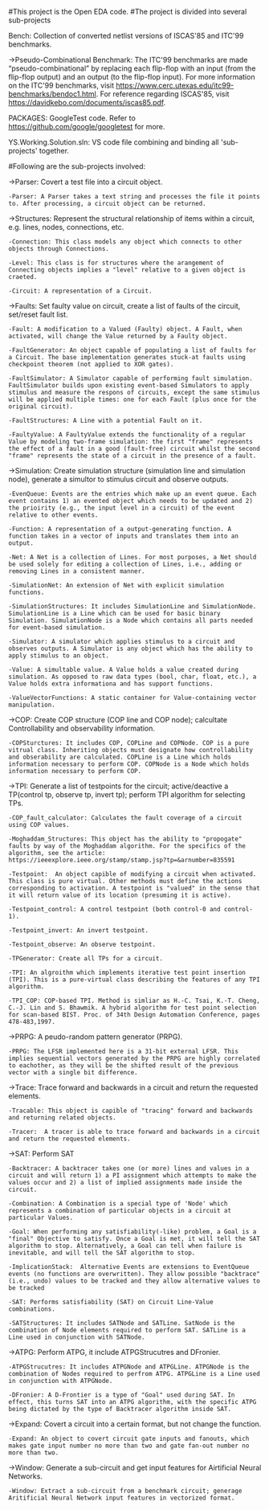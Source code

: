 #This project is the Open EDA code.
#The project is divided into several sub-projects

Bench: Collection of converted netlist versions of ISCAS'85 and ITC'99 benchmarks. 

->Pseudo-Combinational Benchmark: The ITC'99 benchmarks are made “pseudo-combinational” by replacing each flip-flop with an input (from the flip-flop output) and an output (to the flip-flop input). For more information on the ITC'99 benchmarks, visit https://www.cerc.utexas.edu/itc99-benchmarks/bendoc1.html. For reference regarding ISCAS'85, visit https://davidkebo.com/documents/iscas85.pdf.

PACKAGES: GoogleTest code. Refer to https://github.com/google/googletest for more.

YS.Working.Solution.sln: VS code file combining and binding all 'sub-projects' together.

#Following are the sub-projects involved:

->Parser: Covert a test file into a circuit object.
	
	-Parser: A Parser takes a text string and processes the file it points to. After processing, a circuit object can be returned.

->Structures: Represent the structural relationship of items within a circuit, e.g. lines, nodes, connections, etc.
	
	-Connection: This class models any object which connects to other objects through Connections.
	
	-Level: This class is for structures where the arangement of Connecting objects implies a "level" relative to a given object is craeted.
	
	-Circuit: A representation of a Circuit.

->Faults: Set faulty value on circuit, create a list of faults of the circuit, set/reset fault list.
	
	-Fault: A modification to a Valued (Faulty) object. A Fault, when activated, will change the Value returned by a Faulty object.
	
	-FaultGenerator: An object capable of populating a list of faults for a Circuit. The base implementation generates stuck-at faults using checkpoint theorem (not applied to XOR gates).
	
	-FaultSimulator: A Simulator capable of performing fault simulation. FaultSimulator builds upon existing event-based Simulators to apply stimulus and measure the respons of circuits, except the same stimulus will be applied multiple times: one for each Fault (plus once for the original circuit).
	
	-FaultStructures: A Line with a potential Fault on it.
	
	-FaultyValue: A FaultyValue extends the functionality of a regular Value by modeling two-frame simulation: the first "frame" represents the effect of a fault in a good (fault-free) circuit whilst the second "frame" represents the state of a circuit in the presence of a fault.

->Simulation: Create simulation structure (simulation line and simulation node), generate a simultor to stimulus circuit and observe outputs.
	
	-EvenQueue: Events are the entries which make up an event queue. Each event contains 1) an evented object which needs to be updated and 2) the prioirity (e.g., the input level in a circuit) of the event relative to other events.
	
	-Function: A representation of a output-generating function. A function takes in a vector of inputs and translates them into an output.
	
	-Net: A Net is a collection of Lines. For most purposes, a Net should be used solely for editing a collection of Lines, i.e., adding or removing Lines in a consistent manner.
	
	-SimulationNet: An extension of Net with explicit simulation functions.
	
	-SimulationStructures: It includes SimulationLine and SimulationNode. SimulationLine is a Line which can be used for basic binary Simulation. SimulationNode is a Node which contains all parts needed for event-based simulation.
	
	-Simulator: A simulator which applies stimulus to a circuit and observes outputs. A Simulator is any object which has the ability to apply stimulus to an object.
	
	-Value: A simultable value. A Value holds a value created during simulation. As opposed to raw data types (bool, char, float, etc.), a Value holds extra informationa and has support functions.
	
	-ValueVectorFunctions: A static container for Value-containing vector manipulation.
	
->COP: Create COP structure (COP line and COP node); calcultate Controllability and observability information.
	
	-COPSturctures: It includes COP, COPLine and COPNode. COP is a pure vitrual class. Inheriting objects must designate how controllability and obserability are calculated. COPLine is a Line which holds information necessary to perform COP. COPNode is a Node which holds information necessary to perform COP.

->TPI: Generate a list of testpoints for the circuit; active/deactive a TP(control tp, observe tp, invert tp); perform TPI algorithm for selecting TPs.
	
	-COP_fault_calculator: Calculates the fault coverage of a circuit using COP values.
	
	-Moghaddam_Structures: This object has the ability to "propogate" faults by way of the Moghaddam algorithm. For the specifics of the algorithm, see the article: https://ieeexplore.ieee.org/stamp/stamp.jsp?tp=&arnumber=835591
	
	-Testpoint:  An object capible of modifying a circuit when activated. This class is pure virtual. Other methods must define the actions corresponding to activation. A testpoint is "valued" in the sense that it will return value of its location (presuming it is active).
	
	-Testpoint_control: A control testpoint (both control-0 and control-1).
	
	-Testpoint_invert: An invert testpoint.
	
	-Testpoint_observe: An observe testpoint.
	
	-TPGenerator: Create all TPs for a circuit.
	
	-TPI: An algroithm which implements iterative test point insertion (TPI). This is a pure-virtual class describing the features of any TPI algorithm.
	
	-TPI_COP: COP-based TPI. Method is simliar as H.-C. Tsai, K.-T. Cheng, C.-J. Lin and S. Bhawmik. A hybrid algorithm for test point selection for scan-based BIST. Proc. of 34th Design Automation Conference, pages 478-483,1997.

->PRPG: A peudo-random pattern generator (PRPG). 
	
	-PRPG: The LFSR implemented here is a 31-bit external LFSR. This implies sequential vectors generated by the PRPG are highly correlated to eachother, as they will be the shifted result of the previous vector with a single bit difference.

->Trace: Trace forward and backwards in a circuit and return the requested elements.
	
	-Tracable: This object is capible of "tracing" forward and backwards and returning related objects.
	
	-Tracer:  A tracer is able to trace forward and backwards in a circuit and return the requested elements.
	
->SAT: Perform SAT
	
	-Backtracer: A backtracer takes one (or more) lines and values in a circuit and will return 1) a PI assignment which attempts to make the values occur and 2) a list of implied assignments made inside the circuit.
	
	-Combination: A Combination is a special type of 'Node' which represents a combination of particular objects in a circuit at particular Values.
	
	-Goal: When performing any satisfiability(-like) problem, a Goal is a "final" Objective to satisfy. Once a Goal is met, it will tell the SAT algorithm to stop. Alternatively, a Goal can tell when failure is inevitable, and will tell the SAT algorithm to stop.
	
	-ImplicationStack:  Alternative Events are extensions to EventQueue events (no functions are overwritten). They allow possible "backtrace" (i.e., undo) values to be tracked and they allow alternative values to be tracked
	
	-SAT: Performs satisfiability (SAT) on Circuit Line-Value combinations.
	
	-SATStructures: It includes SATNode and SATLine. SatNode is the combination of Node elements required to perform SAT. SATLine is a Line used in conjunction with SATNode.

->ATPG: Perform ATPG, it include ATPGStrucutres and DFronier.
	
	-ATPGStrucutres: It includes ATPGNode and ATPGLine. ATPGNode is the combination of Nodes required to perfrom ATPG. ATPGLine is a Line used in conjunction with ATPGNode.
	
	-DFronier: A D-Frontier is a type of "Goal" used during SAT. In effect, this turns SAT into an ATPG algorithm, with the specific ATPG being dictated by the type of Backtracer algorithm inside SAT.

->Expand: Covert a circuit into a certain format, but not change the function. 
	
	-Expand: An object to covert circuit gate inputs and fanouts, which makes gate input number no more than two and gate fan-out number no more than two.
	
->Window: Generate a sub-circuit and get input features for Airtificial Neural Networks.
	
	-Window: Extract a sub-circuit from a benchmark circuit; generage Aritificial Neural Network input features in vectorized format.
